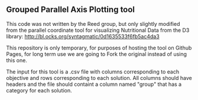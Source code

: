 ## Grouped Parallel Axis Plotting tool
This code was not written by the Reed group, but only slightly modified from the parallel coordinate tool for visualizing Nutritional Data from the D3 library: http://bl.ocks.org/syntagmatic/0d1635533f6fb5ac4da3

This repository is only temporary, for purposes of hosting the tool on Github Pages, for long term use we are going to Fork the original instead of using this one.

The input for this tool is a .csv file with columns corresponding to each objective and rows corresponding to each solution. All columns should have headers and the file should containt a column named "group" that has a category for each solution.
